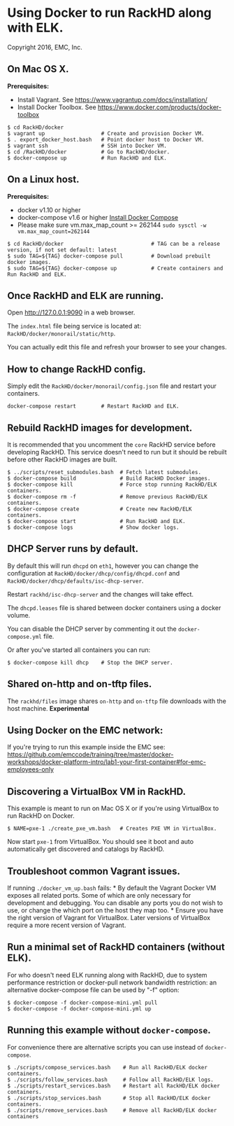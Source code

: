 # Using Docker to run RackHD along with ELK.

Copyright 2016, EMC, Inc.

## On Mac OS X.

**Prerequisites:**
  * Install Vagrant. See https://www.vagrantup.com/docs/installation/
  * Install Docker Toolbox. See https://www.docker.com/products/docker-toolbox

```
$ cd RackHD/docker
$ vagrant up                  # Create and provision Docker VM.
$ . export_docker_host.bash   # Point docker host to Docker VM.
$ vagrant ssh                 # SSH into Docker VM.
$ cd /RackHD/docker           # Go to RackHD/docker.
$ docker-compose up           # Run RackHD and ELK.
```

## On a Linux host.


**Prerequisites:**
  * docker v1.10 or higher
  * docker-compose v1.6 or higher [Install Docker Compose](https://docs.docker.com/compose/install/)
  * Please make sure vm.max_map_count >= 262144 ```sudo sysctl -w vm.max_map_count=262144```

```
$ cd RackHD/docker                            # TAG can be a release version, if not set default: latest
$ sudo TAG=${TAG} docker-compose pull         # Download prebuilt docker images.
$ sudo TAG=${TAG} docker-compose up           # Create containers and Run RackHD and ELK.
```

## Once RackHD and ELK are running.

Open http://127.0.0.1:9090 in a web browser.

The `index.html` file being service is located at: `RackHD/docker/monorail/static/http`.

You can actually edit this file and refresh your browser to see your changes.

## How to change RackHD config.

Simply edit the `RackHD/docker/monorail/config.json` file and restart your containers.

```
docker-compose restart        # Restart RackHD and ELK.
```

## Rebuild RackHD images for development.

It is recommended that you uncomment the `core` RackHD service before developing RackHD. This service doesn't need to run but it should be rebuilt before other RackHD images are built.

```
$ ../scripts/reset_submodules.bash  # Fetch latest submodules.
$ docker-compose build              # Build RackHD Docker images.
$ docker-compose kill               # Force stop running RackHD/ELK containers.
$ docker-compose rm -f              # Remove previous RackHD/ELK containers.
$ docker-compose create             # Create new RackHD/ELK containers.
$ docker-compose start              # Run RackHD and ELK.
$ docker-compose logs               # Show docker logs.
```

## DHCP Server runs by default.

By default this will run `dhcpd` on `eth1`, however you can change the configuration at `RackHD/docker/dhcp/config/dhcpd.conf` and `RackHD/docker/dhcp/defaults/isc-dhcp-server`.

Restart `rackhd/isc-dhcp-server` and the changes will take effect.

The `dhcpd.leases` file is shared between docker containers using a docker volume.

You can disable the DHCP server by commenting it out the `docker-compose.yml` file.

Or after you've started all containers you can run:

```
$ docker-compose kill dhcp    # Stop the DHCP server.
```

## Shared on-http and on-tftp files.

The `rackhd/files` image shares `on-http` and `on-tftp` file downloads with the host machine. **Experimental**

## Using Docker on the EMC network:
If you're trying to run this example inside the EMC see:
https://github.com/emccode/training/tree/master/docker-workshops/docker-platform-intro/lab1-your-first-container#for-emc-employees-only

## Discovering a VirtualBox VM in RackHD.

This example is meant to run on Mac OS X or if you're using VirtualBox to run RackHD on Docker.

```
$ NAME=pxe-1 ./create_pxe_vm.bash   # Creates PXE VM in VirtualBox.
```

Now start `pxe-1` from VirtualBox. You should see it boot and auto automatically get discovered and catalogs by RackHD.

## Troubleshoot common Vagrant issues.
  If running `./docker_vm_up.bash` fails:
    * By default the Vagrant Docker VM exposes all related ports. Some of which are only necessary for development and debugging. You can disable any ports you do not wish to use, or change the which port on the host they map too.
    * Ensure you have the right version of Vagrant for VirtualBox. Later versions of VirtualBox require a more recent version of Vagrant.

## Run a minimal set of RackHD containers (without ELK).
For who doesn't need ELK running along with RackHD, due to system performance restriction or docker-pull network bandwidth restriction: an alternative docker-compose file can be used by "-f" option:

```
$ docker-compose -f docker-compose-mini.yml pull
$ docker-compose -f docker-compose-mini.yml up
```




## Running this example without `docker-compose`.

For convenience there are alternative scripts you can use instead of `docker-compose`.

```
$ ./scripts/compose_services.bash    # Run all RackHD/ELK docker containers.
$ ./scripts/follow_services.bash     # Follow all RackHD/ELK logs.
$ ./scripts/restart_services.bash    # Restart all RackHD/ELK docker containers.
$ ./scripts/stop_services.bash       # Stop all RackHD/ELK docker containers.
$ ./scripts/remove_services.bash     # Remove all RackHD/ELK docker containers
```
